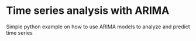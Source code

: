 # Time series analysis with ARIMA
Simple python example on how to use ARIMA models to analyze and predict time series
